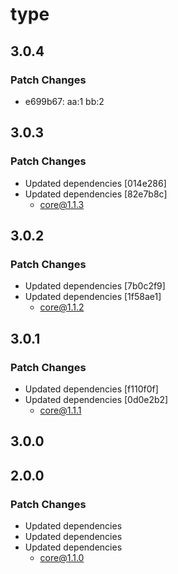 # type

## 3.0.4

### Patch Changes

- e699b67: aa:1 bb:2

## 3.0.3

### Patch Changes

- Updated dependencies [014e286]
- Updated dependencies [82e7b8c]
  - core@1.1.3

## 3.0.2

### Patch Changes

- Updated dependencies [7b0c2f9]
- Updated dependencies [1f58ae1]
  - core@1.1.2

## 3.0.1

### Patch Changes

- Updated dependencies [f110f0f]
- Updated dependencies [0d0e2b2]
  - core@1.1.1

## 3.0.0

## 2.0.0

### Patch Changes

- Updated dependencies
- Updated dependencies
- Updated dependencies
  - core@1.1.0
